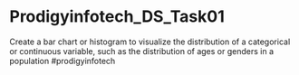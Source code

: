 # Prodigyinfotech_DS_Task01
 Create a bar chart or histogram to visualize the distribution of a categorical or continuous variable, such as the distribution of ages or genders in a population
 #prodigyinfotech
